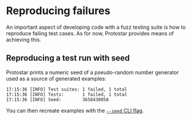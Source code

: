 # Reproducing failures

An important aspect of developing code with a fuzz testing suite is how to reproduce failing test
cases.
As for now, Protostar provides means of achieving this.

## Reproducing a test run with seed

Protostar prints a numeric seed of a pseudo-random number generator used as a source of generated
examples:

```
17:15:36 [INFO] Test suites: 1 failed, 1 total            
17:15:36 [INFO] Tests:       1 failed, 1 total
17:15:36 [INFO] Seed:        3658430058
```

You can then recreate examples with
the [`--seed` CLI flag](../../../cli-reference.md#--seed-int).
